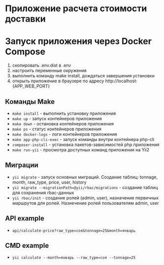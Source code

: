 Приложение расчета стоимости доставки
=========================================

# Запуск приложения через Docker Compose

1. скопировать .env.dist в .env
2. настроить переменные окружения
3. выполнить команду make install, дождаться завершения установки
4. открыть приложение в браузере по адресу http://localhost:{APP_WEB_PORT}

## Команды Make

- `make install` - выполнить установку приложения
- `make up` - запуск контейнеров приложения
- `make down` - остановка контейнеров приложения
- `make ps` - статус контейнеров приложения
- `make docker-logs` - логи контейнеров приложения
- `make app-php-cli-exec` - запуск команды внутри контейнера php-cli
- `composer-install` - установка пакетов-зависимостей php приложения
- `make run-yii` - просмотра доступных команд приложения на Yii2

## Миграции

- `yii migrate` - запуск основных миграций. Создание таблиц: tonnage, month, raw_type, price, user, history
- `yii migrate --migrationPath=@yii/rbac/migrations` - создание таблиц для сохранения rbac-данных
- `yii rbac/init` - создание ролей (admin, user), назначение первичных маршрутов для ролей. Назнечение ролей
  пользователям admin, user

## API example
- `api/calculate-price?raw_type=соя&tonnage=25&month=январь`

## CMD example
- `yii calculate --month=январь --raw_type=соя --tonnage=25`
